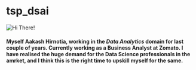 # tsp_dsai

![Hi There!](C:\Users\AakashHirnotia\Documents\tsp_dsai\images\hi_there.gif)

#### Myself **Aakash Hirnotia**, working in the _Data Analytics_ domain for last couple of years. Currently working as a **Business Analyst** at **Zomato**. I have realised the huge demand for the Data Science professionals in the amrket, and I think this is the right time to upskill myself for the same. 


